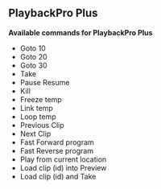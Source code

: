 ## PlaybackPro Plus

**Available commands for PlaybackPro Plus**

* Goto 10
* Goto 20
* Goto 30
* Take
* Pause Resume
* Kill
* Freeze temp
* Link temp
* Loop temp
* Previous Clip
* Next Clip
* Fast Forward program
* Fast Reverse program
* Play from current location
* Load clip (id) into Preview
* Load clip (id) and Take
